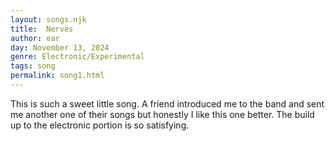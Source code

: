 ```yaml
---
layout: songs.njk
title:  Nerves
author: ear
day: November 13, 2024
genre: Electronic/Experimental
tags: song
permalink: song1.html
---
```

This is such a sweet little song. A friend introduced me to the band and sent me another one of their songs but honestly I like this one better. The build up to the electronic portion is so satisfying. 